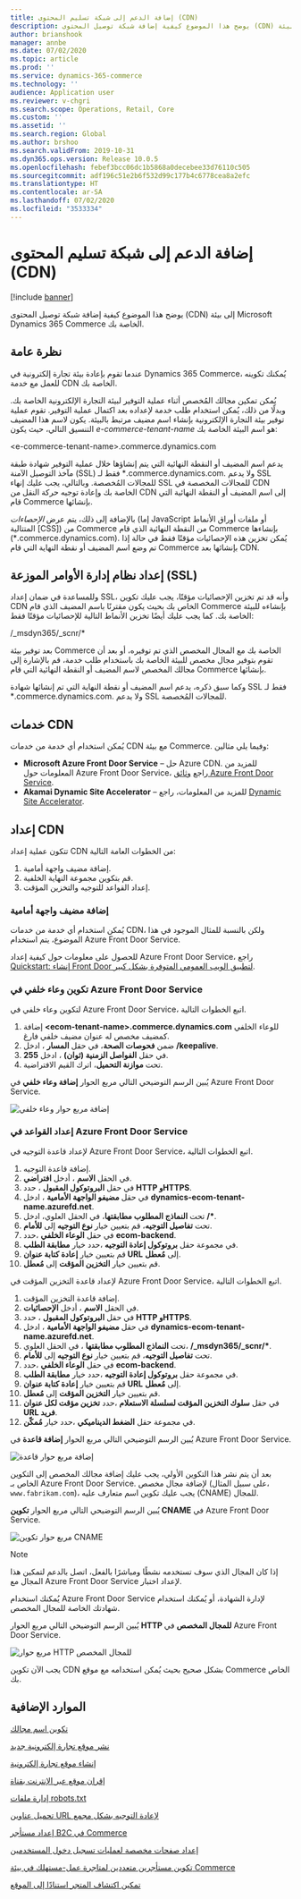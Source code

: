 ```yaml
---
title: إضافة الدعم إلى شبكة تسليم المحتوى (CDN)
description: يوضح هذا الموضوع كيفية إضافة شبكة توصيل المحتوى (CDN) إلى بيئة Microsoft Dynamics 365 Commerce الخاصة بك.
author: brianshook
manager: annbe
ms.date: 07/02/2020
ms.topic: article
ms.prod: ''
ms.service: dynamics-365-commerce
ms.technology: ''
audience: Application user
ms.reviewer: v-chgri
ms.search.scope: Operations, Retail, Core
ms.custom: ''
ms.assetid: ''
ms.search.region: Global
ms.author: brshoo
ms.search.validFrom: 2019-10-31
ms.dyn365.ops.version: Release 10.0.5
ms.openlocfilehash: febef3bcc06dc1b5868a0decebee33d76110c505
ms.sourcegitcommit: adf196c51e2b6f532d99c177b4c6778cea8a2efc
ms.translationtype: HT
ms.contentlocale: ar-SA
ms.lasthandoff: 07/02/2020
ms.locfileid: "3533334"
---
```

# <a name="add-support-for-a-content-delivery-network-cdn"></a>إضافة الدعم إلى شبكة تسليم المحتوى (CDN)


[!include [banner](includes/banner.md)]

يوضح هذا الموضوع كيفية إضافة شبكة توصيل المحتوى (CDN) إلى بيئة Microsoft Dynamics 365 Commerce الخاصة بك.

## <a name="overview"></a>نظرة عامة

عندما تقوم بإعادة بيئة تجارة إلكترونية في Dynamics 365 Commerce، يُمكنك تكوينه للعمل مع خدمة CDN الخاصة بك. 

يُمكن تمكين مجالك المُخصص أثناء عملية التوفير لبيئة التجارة الإلكترونية الخاصة بك. وبدلًا من ذلك، يُمكن استخدام طلب خدمة لإعداده بعد اكتمال عملية التوفير. تقوم عملية توفير بيئة التجارة الإلكترونية بإنشاء اسم مضيف مرتبط بالبيئة. يكون لاسم هذا المضيف التنسيق التالي، حيث يكون *e-commerce-tenant-name* هو اسم البيئة الخاصة بك: 

&lt;e-commerce-tenant-name&gt;.commerce.dynamics.com

يدعم اسم المضيف أو النقطة النهائية التي يتم إنشاؤها خلال عملية التوفير شهادة طبقة مآخذ التوصيل الآمنة (SSL) فقط لـ \*.commerce.dynamics.com.  ولا يدعم SSL للمجالات المُخصصة. وبالتالي، يجب عليك إنهاء SSL للمجالات المخصصة في CDN الخاصة بك وإعادة توجيه حركة النقل من CDN إلى اسم المضيف أو النقطة النهائية التي قام Commerce بإنشائها. 

بالإضافة إلى ذلك، يتم عرض *الإحصاءات* (إما JavaScript أو ملفات أوراق الأنماط المتتالية \[CSS\]) من Commerce من النقطة النهائية الذي قام Commerce بإنشاءها (\*.commerce.dynamics.com). يُمكن تخزين هذه الإحصائيات مؤقتًا فقط في حالة إذا تم وضع اسم المضيف أو نقطة النهاية التي قام Commerce بإنشائها بعد CDN.

## <a name="set-up-ssl"></a>إعداد نظام إدارة الأوامر الموزعة (SSL)

وللمساعدة في ضمان إعداد SSL، وأنه قد تم تخزين الإحصائيات مؤقتًا، يجب عليك تكوين CDN الخاص بك بحيث يكون مقترنًا باسم المضيف الذي قام Commerce بإنشاءه للبيئة الخاصة بك. كما يجب عليك أيضًا تخزين الأنماط التالية للإحصائيات مؤقتًا فقط: 

/\_msdyn365/\_scnr/\*

بعد توفير بيئة Commerce الخاصة بك مع المجال المخصص الذي تم توفيره، أو بعد أن تقوم بتوفير مجال مخصص للبيئة الخاصة بك باستخدام طلب خدمة، قم بالإشارة إلى مجالك المخصص لاسم المضيف أو النقطة النهائية التي قام Commerce بإنشائها.

وكما سبق ذكره، يدعم اسم المضيف أو نقطة النهاية التي تم إنشائها شهادة SSL فقط لـ \*.commerce.dynamics.com.  ولا يدعم SSL للمجالات المُخصصة.

## <a name="cdn-services"></a>خدمات CDN

يُمكن استخدام أي خدمة من خدمات CDN مع بيئة Commerce. وفيما يلي مثالين:

- **Microsoft Azure Front Door Service** – حل Azure CDN. للمزيد من المعلومات حول Azure Front Door Service، راجع [وثائق Azure Front Door Service](https://docs.microsoft.com/azure/frontdoor/).
- **Akamai Dynamic Site Accelerator** – للمزيد من المعلومات، راجع [Dynamic Site Accelerator](https://www.akamai.com/us/en/products/performance/dynamic-site-accelerator.jsp).

## <a name="cdn-setup"></a>إعداد CDN

تتكون عملية إعداد CDN من الخطوات العامة التالية:

1. إضافة مضيف واجهة أمامية.
1. قم بتكوين مجموعة النهاية الخلفية.
1. إعداد القواعد للتوجيه والتخزين المؤقت.

### <a name="add-a-front-end-host"></a>إضافة مضيف واجهة أمامية

يُمكن استخدام أي خدمة من خدمات CDN، ولكن بالنسبة للمثال الموجود في هذا الموضوع، يتم استخدام Azure Front Door Service. 

للحصول على معلومات حول كيفية إعداد Azure Front Door Service، راجع [Quickstart: إنشاء Front Door لتطبيق الويب العمومي المتوفرة بشكل كبير](https://docs.microsoft.com/azure/frontdoor/quickstart-create-front-door).

### <a name="configure-a-back-end-pool-in-azure-front-door-service"></a>تكوين وعاء خلفي في Azure Front Door Service 

لتكوين وعاء خلفي في Azure Front Door Service، اتبع الخطوات التالية. 

1. إضافة **&lt;ecom-tenant-name&gt;.commerce.dynamics.com** للوعاء الخلفي كمضيف مخصص له عنوان مضيف خلفي فارغ.
1. ضمن **فحوصات الصحة**، في حقل **المسار** ، ادخل **/keepalive**. 
1. في حقل **الفواصل الزمنية (ثوان)** ، ادخل **255**.
1. تحت **موازنة التحميل**، اترك القيم الافتراضية.

يُبين الرسم التوضيحي التالي مربع الحوار **إضافة وعاء خلفي** في Azure Front Door Service. 

![إضافة مربع حوار وعاء خلفي](./media/CDN_BackendPool.png)

### <a name="set-up-rules-in-azure-front-door-service"></a>إعداد القواعد في Azure Front Door Service

لإعداد قاعدة التوجيه في Azure Front Door Service، اتبع الخطوات التالية. 

1. إضافة قاعدة التوجيه.
1. في الحقل **الاسم** ، أدخل **‏افتراضي**.
1. في حقل **البروتوكول المقبول** ، حدد **HTTP وHTTPS**.
1. في حقل **مضيفو الواجهة الأمامية** ، ادخل **dynamics-ecom-tenant-name.azurefd.net**.
1. تحت **النماذج المطلوب مطابقتها**، في الحقل العلوي، ادخل **/\***.
1. تحت **تفاصيل التوجيه**، قم بتعيين خيار **نوع التوجيه** إلى **للأمام**.
1. في حقل **الوعاء الخلفي** ،حدد **ecom-backend**. 
1. في مجموعة حقل **بروتوكول إعادة التوجيه** ،حدد خيار **مطابقة الطلب**. 
1. قم بتعيين خيار **إعادة كتابة عنوان URL** إلى **مُعطل**.
1. قم بتعيين خيار **التخزين المؤقت** إلى **مُعطل**.

لإعداد قاعدة التخزين المؤقت في Azure Front Door Service، اتبع الخطوات التالية.

1. إضافة قاعدة التخزين المؤقت.
1. في الحقل **الاسم** ، أدخل **‏الإحصائيات**.
1. في حقل **البروتوكول المقبول** ، حدد **HTTP وHTTPS**.
1. في حقل **مضيفو الواجهة الأمامية** ، ادخل **dynamics-ecom-tenant-name.azurefd.net**.
1. تحت **النماذج المطلوب مطابقتها** ، في الحقل العلوي، **/\_msdyn365/\_scnr/\***.
1. تحت **تفاصيل التوجيه**، قم بتعيين خيار **نوع التوجيه** إلى **للأمام**.
1. في حقل **الوعاء الخلفي** ،حدد **ecom-backend**. 
1. في مجموعة حقل **بروتوكول إعادة التوجيه** ،حدد خيار **مطابقة الطلب**.
1. قم بتعيين خيار **إعادة كتابة عنوان URL** إلى **مُعطل**.
1. قم بتعيين خيار **التخزين المؤقت** إلى **مُعطل**.
1. في حقل **سلوك التخزين المؤقت لسلسلة الاستعلام** ،حدد **تخزين مؤقت لكل عنوان URL فريد**.
1. في مجموعة حقل **الضغط الديناميكي** ،حدد خيار **مُمكّن**.

يُبين الرسم التوضيحي التالي مربع الحوار **إضافة قاعدة** في Azure Front Door Service.

![إضافة مربع حوار قاعدة](./media/CDN_CachingRule.png)

بعد أن يتم نشر هذا التكوين الأولي، يجب عليك إضافة مجالك المخصص إلى التكوين الخاص بـ Azure Front Door Service. لإضافة مجال مخصص (على سبيل المثال، `www.fabrikam.com`)، يجب عليك تكوين اسم متعارف عليه (CNAME) للمجال.

يُبين الرسم التوضيحي التالي مربع الحوار **تكوين CNAME** في Azure Front Door Service.

![مربع حوار تكوين CNAME](./media/CNAME_Configuration.png)

> [!NOTE]
> إذا كان المجال الذي سوف تستخدمه نشطًا ومباشرًا بالفعل، اتصل بالدعم لتمكين هذا المجال مع Azure Front Door Service لإعداد اختبار.

يُمكنك استخدام Azure Front Door Service لإدارة الشهادة، أو يُمكنك استخدام شهادتك الخاصة للمجال المخصص. 

يُبين الرسم التوضيحي التالي مربع الحوار **HTTP للمجال المخصص** في Azure Front Door Service.

![مربع حوار HTTP للمجال المخصص](./media/Custom_Domain_HTTPS.png)

يجب الآن تكوين CDN بشكل صحيح بحيث يُمكن استخدامه مع موقع Commerce الخاص بك.

## <a name="additional-resources"></a>الموارد الإضافية

[تكوين اسم مجالك](configure-your-domain-name.md)

[نشر موقع تجارة إلكترونية جديد](deploy-ecommerce-site.md)

[إنشاء موقع تجارة إلكترونية](create-ecommerce-site.md)

[إقران موقع عبر الإنترنت بقناة](associate-site-online-store.md)

[إدارة ملفات robots.txt](manage-robots-txt-files.md)

[تحميل عناوين URL لإعادة التوجيه‬ بشكل مجمع](upload-bulk-redirects.md)

[إعداد مستأجر B2C في Commerce](set-up-B2C-tenant.md)

[إعداد صفحات مخصصة لعمليات تسجيل دخول المستخدمين](custom-pages-user-logins.md)

[تكوين مستأجرين متعددين لمتاجرة عمل-مستهلك في بيئة Commerce](configure-multi-B2C-tenants.md)

[تمكين اكتشاف المتجر استنادًا إلى الموقع](enable-store-detection.md)
